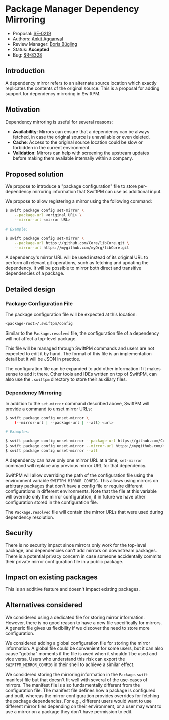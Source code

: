# Package Manager Dependency Mirroring

* Proposal: [SE-0219](0219-package-manager-dependency-mirroring.md)
* Authors: [Ankit Aggarwal](https://github.com/aciidb0mb3r)
* Review Manager: [Boris Bügling](https://github.com/neonichu)
* Status: **Accepted**
* Bug: [SR-8328](https://bugs.swift.org/browse/SR-8328)

## Introduction

A dependency mirror refers to an alternate source location which exactly replicates the contents of the original source. This is a proposal for adding support for dependency mirroring in SwiftPM.

## Motivation

Dependency mirroring is useful for several reasons:

- **Availability**: Mirrors can ensure that a dependency can be always fetched, in case the original source is unavailable or even deleted.
- **Cache**: Access to the original source location could be slow or forbidden in the current environment.
- **Validation**: Mirrors can help with screening the upstream updates before making them available internally within a company.

## Proposed solution

We propose to introduce a "package configuration" file to store per-dependency mirroring information that SwiftPM can use as additional input.

We propose to allow registering a mirror using the following command:

```sh
$ swift package config set-mirror \
    --package-url <original URL> \
    --mirror-url <mirror URL>

# Example:

$ swift package config set-mirror \
    --package-url https://github.com/Core/libCore.git \
    --mirror-url https://mygithub.com/myOrg/libCore.git
```

A dependency's mirror URL will be used instead of its original URL to perform all relevant git operations, such as fetching and updating the dependency. It will be possible to mirror both direct and transitive dependencies of a package.

## Detailed design

### Package Configuration File

The package configuration file will be expected at this location:

    <package-root>/.swiftpm/config

Similar to the `Package.resolved` file, the configuration file of a dependency will not affect a top-level package.

This file will be managed through SwiftPM commands and users are not expected to edit it by hand. The format of this file is an implementation detail but it will be JSON in practice.

The configuration file can be expanded to add other information if it makes sense to add it there. Other tools and IDEs written on top of SwiftPM, can also use the `.swiftpm` directory to store their auxiliary files.

### Dependency Mirroring

In addition to the `set-mirror` command described above, SwiftPM will provide a command to unset mirror URLs:

```sh
$ swift package config unset-mirror \
    (--mirror-url | --package-url | --all) <url>

# Examples:

$ swift package config unset-mirror --package-url https://github.com/Core/libCore.git
$ swift package config unset-mirror --mirror-url https://mygithub.com/myOrg/libCore.git
$ swift package config unset-mirror --all
```

A dependency can have only one mirror URL at a time; `set-mirror` command will replace any previous mirror URL for that dependency.

SwiftPM will allow overriding the path of the configuration file using the environment variable `SWIFTPM_MIRROR_CONFIG`. This allows using mirrors on arbitrary packages that don't have a config file or require different configurations in different environments. Note that the file at this variable will override only the mirror configuration, if in future we have other configuration stored in the configuration file.

The `Package.resolved` file will contain the mirror URLs that were used during dependency resolution.

## Security

There is no security impact since mirrors only work for the top-level package, and dependencies can't add mirrors on downstream packages. There is a potential privacy concern in case someone accidentally commits their private mirror configuration file in a public package.

## Impact on existing packages

This is an additive feature and doesn't impact existing packages.

## Alternatives considered

We considered using a dedicated file for storing mirror information. However, there is no good reason to have a new file specifically for mirrors. A generic file gives us flexibility if we discover the need to store more configuration.

We considered adding a global configuration file for storing the mirror information. A global file could be convenient for some users, but it can also cause "gotcha" moments if the file is used when it shouldn't be used and vice versa. Users who understand this risk can export the `SWIFTPM_MIRROR_CONFIG` in their shell to achieve a similar effect.

We considered storing the mirroring information in the `Package.swift` manifest file but that doesn't fit well with several of the use-cases of mirrors. The manifest file is also fundamentally different from the configuration file. The manifest file defines how a package is configured and built, whereas the mirror configuration provides overrides for fetching the package dependencies. For e.g., different users would want to use different mirror files depending on their environment, or a user may want to use a mirror on a package they don't have permission to edit. 
